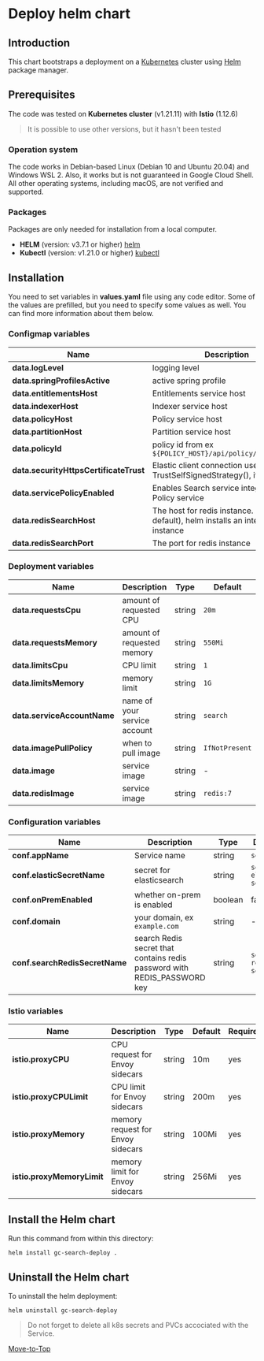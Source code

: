 <!--- Deploy -->

# Deploy helm chart

## Introduction

This chart bootstraps a deployment on a [Kubernetes](https://kubernetes.io) cluster using [Helm](https://helm.sh) package manager.

## Prerequisites

The code was tested on **Kubernetes cluster** (v1.21.11) with **Istio** (1.12.6)
> It is possible to use other versions, but it hasn't been tested

### Operation system

The code works in Debian-based Linux (Debian 10 and Ubuntu 20.04) and Windows WSL 2. Also, it works but is not guaranteed in Google Cloud Shell. All other operating systems, including macOS, are not verified and supported.

### Packages

Packages are only needed for installation from a local computer.

- **HELM** (version: v3.7.1 or higher) [helm](https://helm.sh/docs/intro/install/)
- **Kubectl** (version: v1.21.0 or higher) [kubectl](https://kubernetes.io/docs/tasks/tools/#kubectl)

## Installation

You need to set variables in **values.yaml** file using any code editor. Some of the values are prefilled, but you need to specify some values as well. You can find more information about them below.

### Configmap variables

| Name | Description | Type | Default | Required |
|------|-------------|------|---------|----------|
**data.logLevel** | logging level | string | `ERROR` | yes
**data.springProfilesActive** | active spring profile | string | `gcp` | yes
**data.entitlementsHost** | Entitlements service host | string | `http://entitlements` | yes
**data.indexerHost** | Indexer service host | string | `http://indexer` | yes
**data.policyHost** | Policy service host | string | `http://policy` | yes
**data.partitionHost** | Partition service host | string | `http://partition` | yes
**data.policyId** | policy id from ex `${POLICY_HOST}/api/policy/v1/policies` | string | `search` | yes
**data.securityHttpsCertificateTrust** | Elastic client connection uses TrustSelfSignedStrategy(), if it is `true` | bool | `true` | yes
**data.servicePolicyEnabled** | Enables Search service integration with Policy service | bool | `false` | yes
**data.redisSearchHost** | The host for redis instance. If empty (by default), helm installs an internal redis instance | string | - | yes
**data.redisSearchPort** | The port for redis instance | digit | 6379 | yes

### Deployment variables

| Name | Description | Type | Default | Required |
|------|-------------|------|---------|----------|
**data.requestsCpu** | amount of requested CPU | string | `20m` | yes
**data.requestsMemory** | amount of requested memory| string | `550Mi` | yes
**data.limitsCpu** | CPU limit | string | `1` | yes
**data.limitsMemory** | memory limit | string | `1G` | yes
**data.serviceAccountName** | name of your service account | string | `search` | yes
**data.imagePullPolicy** | when to pull image | string | `IfNotPresent` | yes
**data.image** | service image | string | - | yes
**data.redisImage** | service image | string | `redis:7` | yes

### Configuration variables

| Name | Description | Type | Default | Required |
|------|-------------|------|---------|----------|
**conf.appName** | Service name | string | `search` | yes
**conf.elasticSecretName** | secret for elasticsearch | string | `search-elastic-secret` | yes
**conf.onPremEnabled** | whether on-prem is enabled | boolean | false | yes
**conf.domain** | your domain, ex `example.com` | string | - | yes
**conf.searchRedisSecretName** | search Redis secret that contains redis password with REDIS_PASSWORD key | string | `search-redis-secret` | yes

### Istio variables

| Name | Description | Type | Default |Required |
|------|-------------|------|---------|---------|
**istio.proxyCPU** | CPU request for Envoy sidecars | string | 10m | yes
**istio.proxyCPULimit** | CPU limit for Envoy sidecars | string | 200m | yes
**istio.proxyMemory** | memory request for Envoy sidecars | string | 100Mi | yes
**istio.proxyMemoryLimit** | memory limit for Envoy sidecars | string | 256Mi | yes

## Install the Helm chart

Run this command from within this directory:

```console
helm install gc-search-deploy .
```

## Uninstall the Helm chart

To uninstall the helm deployment:

```console
helm uninstall gc-search-deploy
```

> Do not forget to delete all k8s secrets and PVCs accociated with the Service.

[Move-to-Top](#deploy-helm-chart)
